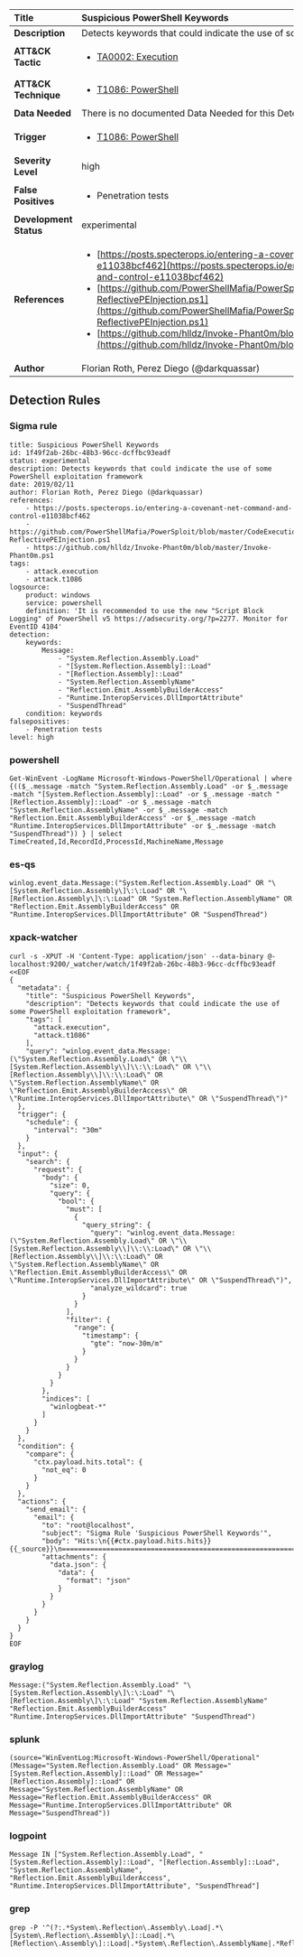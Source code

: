 | Title                    | Suspicious PowerShell Keywords       |
|:-------------------------|:------------------|
| **Description**          | Detects keywords that could indicate the use of some PowerShell exploitation framework |
| **ATT&amp;CK Tactic**    |  <ul><li>[TA0002: Execution](https://attack.mitre.org/tactics/TA0002)</li></ul>  |
| **ATT&amp;CK Technique** | <ul><li>[T1086: PowerShell](https://attack.mitre.org/techniques/T1086)</li></ul>  |
| **Data Needed**          |  There is no documented Data Needed for this Detection Rule yet  |
| **Trigger**              | <ul><li>[T1086: PowerShell](../Triggers/T1086.md)</li></ul>  |
| **Severity Level**       | high |
| **False Positives**      | <ul><li>Penetration tests</li></ul>  |
| **Development Status**   | experimental |
| **References**           | <ul><li>[https://posts.specterops.io/entering-a-covenant-net-command-and-control-e11038bcf462](https://posts.specterops.io/entering-a-covenant-net-command-and-control-e11038bcf462)</li><li>[https://github.com/PowerShellMafia/PowerSploit/blob/master/CodeExecution/Invoke-ReflectivePEInjection.ps1](https://github.com/PowerShellMafia/PowerSploit/blob/master/CodeExecution/Invoke-ReflectivePEInjection.ps1)</li><li>[https://github.com/hlldz/Invoke-Phant0m/blob/master/Invoke-Phant0m.ps1](https://github.com/hlldz/Invoke-Phant0m/blob/master/Invoke-Phant0m.ps1)</li></ul>  |
| **Author**               | Florian Roth, Perez Diego (@darkquassar) |


## Detection Rules

### Sigma rule

```
title: Suspicious PowerShell Keywords
id: 1f49f2ab-26bc-48b3-96cc-dcffbc93eadf
status: experimental
description: Detects keywords that could indicate the use of some PowerShell exploitation framework
date: 2019/02/11
author: Florian Roth, Perez Diego (@darkquassar)
references:
    - https://posts.specterops.io/entering-a-covenant-net-command-and-control-e11038bcf462
    - https://github.com/PowerShellMafia/PowerSploit/blob/master/CodeExecution/Invoke-ReflectivePEInjection.ps1
    - https://github.com/hlldz/Invoke-Phant0m/blob/master/Invoke-Phant0m.ps1
tags:
    - attack.execution
    - attack.t1086
logsource:
    product: windows
    service: powershell
    definition: 'It is recommended to use the new "Script Block Logging" of PowerShell v5 https://adsecurity.org/?p=2277. Monitor for EventID 4104'
detection:
    keywords:
        Message:
            - "System.Reflection.Assembly.Load"
            - "[System.Reflection.Assembly]::Load"
            - "[Reflection.Assembly]::Load"
            - "System.Reflection.AssemblyName"
            - "Reflection.Emit.AssemblyBuilderAccess"
            - "Runtime.InteropServices.DllImportAttribute"
            - "SuspendThread"
    condition: keywords
falsepositives:
    - Penetration tests
level: high

```





### powershell
    
```
Get-WinEvent -LogName Microsoft-Windows-PowerShell/Operational | where {(($_.message -match "System.Reflection.Assembly.Load" -or $_.message -match "[System.Reflection.Assembly]::Load" -or $_.message -match "[Reflection.Assembly]::Load" -or $_.message -match "System.Reflection.AssemblyName" -or $_.message -match "Reflection.Emit.AssemblyBuilderAccess" -or $_.message -match "Runtime.InteropServices.DllImportAttribute" -or $_.message -match "SuspendThread")) } | select TimeCreated,Id,RecordId,ProcessId,MachineName,Message
```


### es-qs
    
```
winlog.event_data.Message:("System.Reflection.Assembly.Load" OR "\[System.Reflection.Assembly\]\:\:Load" OR "\[Reflection.Assembly\]\:\:Load" OR "System.Reflection.AssemblyName" OR "Reflection.Emit.AssemblyBuilderAccess" OR "Runtime.InteropServices.DllImportAttribute" OR "SuspendThread")
```


### xpack-watcher
    
```
curl -s -XPUT -H 'Content-Type: application/json' --data-binary @- localhost:9200/_watcher/watch/1f49f2ab-26bc-48b3-96cc-dcffbc93eadf <<EOF
{
  "metadata": {
    "title": "Suspicious PowerShell Keywords",
    "description": "Detects keywords that could indicate the use of some PowerShell exploitation framework",
    "tags": [
      "attack.execution",
      "attack.t1086"
    ],
    "query": "winlog.event_data.Message:(\"System.Reflection.Assembly.Load\" OR \"\\[System.Reflection.Assembly\\]\\:\\:Load\" OR \"\\[Reflection.Assembly\\]\\:\\:Load\" OR \"System.Reflection.AssemblyName\" OR \"Reflection.Emit.AssemblyBuilderAccess\" OR \"Runtime.InteropServices.DllImportAttribute\" OR \"SuspendThread\")"
  },
  "trigger": {
    "schedule": {
      "interval": "30m"
    }
  },
  "input": {
    "search": {
      "request": {
        "body": {
          "size": 0,
          "query": {
            "bool": {
              "must": [
                {
                  "query_string": {
                    "query": "winlog.event_data.Message:(\"System.Reflection.Assembly.Load\" OR \"\\[System.Reflection.Assembly\\]\\:\\:Load\" OR \"\\[Reflection.Assembly\\]\\:\\:Load\" OR \"System.Reflection.AssemblyName\" OR \"Reflection.Emit.AssemblyBuilderAccess\" OR \"Runtime.InteropServices.DllImportAttribute\" OR \"SuspendThread\")",
                    "analyze_wildcard": true
                  }
                }
              ],
              "filter": {
                "range": {
                  "timestamp": {
                    "gte": "now-30m/m"
                  }
                }
              }
            }
          }
        },
        "indices": [
          "winlogbeat-*"
        ]
      }
    }
  },
  "condition": {
    "compare": {
      "ctx.payload.hits.total": {
        "not_eq": 0
      }
    }
  },
  "actions": {
    "send_email": {
      "email": {
        "to": "root@localhost",
        "subject": "Sigma Rule 'Suspicious PowerShell Keywords'",
        "body": "Hits:\n{{#ctx.payload.hits.hits}}{{_source}}\n================================================================================\n{{/ctx.payload.hits.hits}}",
        "attachments": {
          "data.json": {
            "data": {
              "format": "json"
            }
          }
        }
      }
    }
  }
}
EOF

```


### graylog
    
```
Message:("System.Reflection.Assembly.Load" "\[System.Reflection.Assembly\]\:\:Load" "\[Reflection.Assembly\]\:\:Load" "System.Reflection.AssemblyName" "Reflection.Emit.AssemblyBuilderAccess" "Runtime.InteropServices.DllImportAttribute" "SuspendThread")
```


### splunk
    
```
(source="WinEventLog:Microsoft-Windows-PowerShell/Operational" (Message="System.Reflection.Assembly.Load" OR Message="[System.Reflection.Assembly]::Load" OR Message="[Reflection.Assembly]::Load" OR Message="System.Reflection.AssemblyName" OR Message="Reflection.Emit.AssemblyBuilderAccess" OR Message="Runtime.InteropServices.DllImportAttribute" OR Message="SuspendThread"))
```


### logpoint
    
```
Message IN ["System.Reflection.Assembly.Load", "[System.Reflection.Assembly]::Load", "[Reflection.Assembly]::Load", "System.Reflection.AssemblyName", "Reflection.Emit.AssemblyBuilderAccess", "Runtime.InteropServices.DllImportAttribute", "SuspendThread"]
```


### grep
    
```
grep -P '^(?:.*System\.Reflection\.Assembly\.Load|.*\[System\.Reflection\.Assembly\]::Load|.*\[Reflection\.Assembly\]::Load|.*System\.Reflection\.AssemblyName|.*Reflection\.Emit\.AssemblyBuilderAccess|.*Runtime\.InteropServices\.DllImportAttribute|.*SuspendThread)'
```




